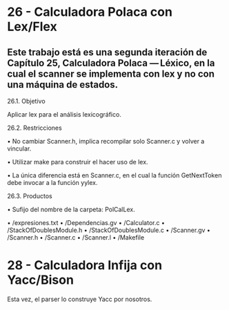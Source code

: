 # 26 - Calculadora Polaca con Lex/Flex

## Este trabajo está es una segunda iteración de Capítulo 25, Calculadora Polaca — Léxico, en la cual el scanner se implementa con lex y no con una máquina de estados.

26.1. Objetivo

Aplicar lex para el análisis lexicográfico.

26.2. Restricciones

• No cambiar Scanner.h, implica recompilar solo Scanner.c y volver a vincular.

• Utilizar make para construir el hacer uso de lex.

• La única diferencia está en Scanner.c, en el cual la función GetNextToken debe invocar a la función yylex.

26.3. Productos

• Sufijo del nombre de la carpeta: PolCalLex.

• /expresiones.txt
• /Dependencias.gv
• /Calculator.c
• /StackOfDoublesModule.h
• /StackOfDoublesModule.c
• /Scanner.gv
• /Scanner.h
• /Scanner.c
• /Scanner.l
• /Makefile



# 28 - Calculadora Infija con Yacc/Bison

Esta vez, el parser lo construye Yacc por nosotros.
